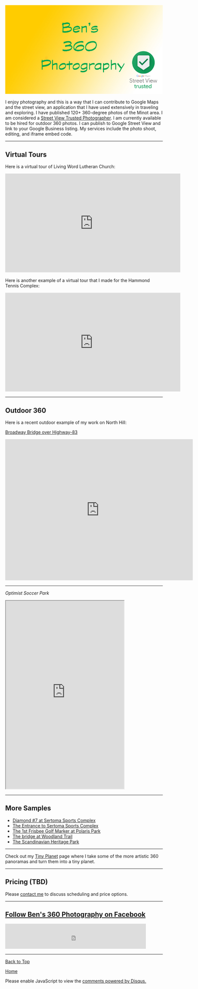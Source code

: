 <img src="https://raw.githubusercontent.com/shea08/shea08.github.io/master/360.jpg" alt="Ben's 360 Photography">

I enjoy photography and this is a way that I can contribute to Google Maps and the street view, an application that I have used extensively in traveling and exploring. I have published 120+ 360-degree photos of the Minot area. I am considered a <a href="https://www.google.com/streetview/contacts-tools"> Street View Trusted Photographer</a>. I am currently available to be hired for outdoor 360 photos. I can publish to Google Street View and link to your Google Business listing. My services include the photo shoot, editing, and iframe embed code.    

* * *

## Virtual Tours

Here is a virtual tour of Living Word Lutheran Church:

<iframe src="https://assets.veervr.tv/@veervr/blink/v0.12.2/embed/index.html?ixId=qKCl9pKmvscc77uvIW49OI2wlQc&lang=en&utm_medium=embed" frameborder="0"    allowfullscreen="true" width="560" height="315"></iframe>

Here is another example of a virtual tour that I made for the Hammond Tennis Complex:

<iframe src="https://assets.veervr.tv/@veervr/blink/v0.12.2/embed/index.html?ixId=aPZBAAUVOF2lDg1AvyUlTWKSFrE&lang=en&utm_medium=embed" frameborder="0"    allowfullscreen="true" width="560" height="315"></iframe>

* * *

## Outdoor 360

Here is a recent outdoor example of my work on North Hill:

<a href="https://goo.gl/maps/hZGn5DrHCoN7YQQ68"> Broadway Bridge over Highway-83 </a>

<iframe src="https://www.google.com/maps/embed?pb=!4v1564240498440!6m8!1m7!1sCAoSLEFGMVFpcFAzSzBkZlJHbVpocnFGMFMwZmpSTml6enJ6X1U4cUhjN1pvVXdS!2m2!1d48.25314194985844!2d-101.2954691424966!3f285.9817119949565!4f-7.867175454283796!5f0.7820865974627469" width="600" height="450" frameborder="0" style="border:0" allowfullscreen></iframe>

* * *

<i> Optimist Soccer Park </i>

<iframe height="600px" width="75%" allowfullscreen="true" src="https://momento360.com/e/u/73a6c166aac34d42ae804fb314ac4537?utm_campaign=embed&utm_source=other&utm_medium=other&heading=-624.8990613344073&pitch=-32.7919165620121&field-of-view=97.04999999999995"></iframe>

* * *

## More Samples

- <a href="https://goo.gl/maps/FhLPTYevB2uxmkR9A"> Diamond #7 at Sertoma Sports Complex</a>
- <a href="https://goo.gl/maps/s6t9Bc3AHpdzyVcj6"> The Entrance to Sertoma Sports Complex</a>
- <a href="https://goo.gl/maps/y19ShSftLimFVzC59"> The 1st Frisbee Golf Marker at Polaris Park</a>
- <a href="https://goo.gl/maps/kx4Tc2ZTuzAiZGqM8"> The bridge at Woodland Trail</a>
- <a href="https://goo.gl/maps/5nQnVt1p32yAYTYKA"> The Scandinavian Heritage Park</a>

* * *

Check out my <a href="shea08.github.io/tinyplanet">Tiny Planet</a> page where I take some of the more artistic 360 panoramas and turn them into a tiny planet.

* * *

## Pricing (TBD)

Please <a href="https://shea08.github.io/contactme">contact me</a> to discuss scheduling and price options.

* * *

## <a href="https://www.facebook.com/360ben">Follow Ben's 360 Photography on Facebook</a>

<iframe src="https://www.facebook.com/plugins/like.php?href=https%3A%2F%2Fwww.facebook.com%2F360ben&width=450&layout=standard&action=like&size=small&show_faces=true&share=true&height=80&appId" width="450" height="80" style="border:none;overflow:hidden" scrolling="no" frameborder="0" allowTransparency="true" allow="encrypted-media"></iframe>

* * *

<a href="https://shea08.github.io/street">Back to Top</a>

[Home](./)

<div id="disqus_thread"></div>
<script>

/**
*  RECOMMENDED CONFIGURATION VARIABLES: EDIT AND UNCOMMENT THE SECTION BELOW TO INSERT DYNAMIC VALUES FROM YOUR PLATFORM OR CMS.
*  LEARN WHY DEFINING THESE VARIABLES IS IMPORTANT: https://disqus.com/admin/universalcode/#configuration-variables*/
/*
var disqus_config = function () {
this.page.url = "https://shea08.github.io/street";  // Replace PAGE_URL with your page's canonical URL variable
this.page.identifier = "/street/"; // Replace PAGE_IDENTIFIER with your page's unique identifier variable
};
*/
(function() { // DON'T EDIT BELOW THIS LINE
var d = document, s = d.createElement('script');
s.src = 'https://shea08.disqus.com/embed.js';
s.setAttribute('data-timestamp', +new Date());
(d.head || d.body).appendChild(s);
})();
</script>
<noscript>Please enable JavaScript to view the <a href="https://disqus.com/?ref_noscript">comments powered by Disqus.</a></noscript>
